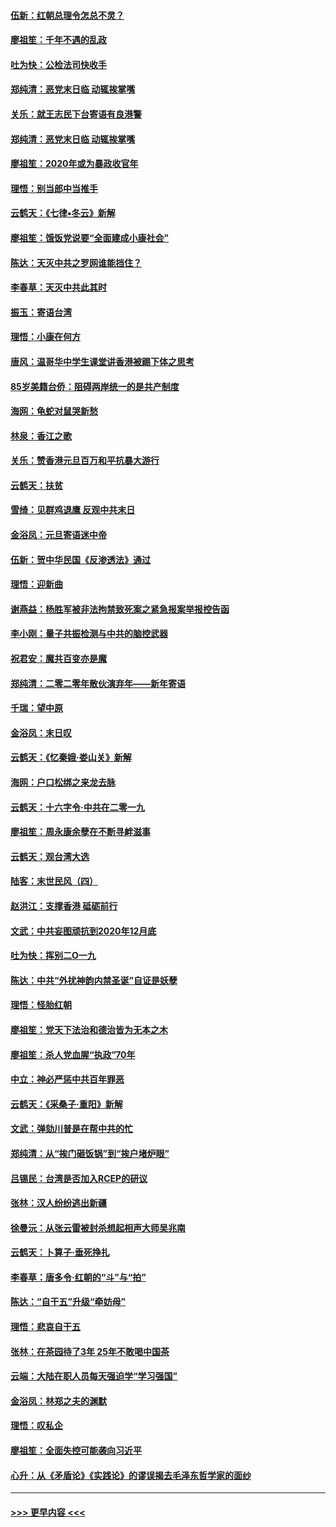 #### [伍新：红朝总理令怎总不灵？](../pages/nsc993/n11770813.md?t=01070144) 
#### [廖祖笙：千年不遇的乱政](../pages/nsc993/n11770373.md?t=01070144) 
#### [吐为快：公检法司快收手](../pages/nsc993/n11770359.md?t=01070144) 
#### [郑纯清：恶党末日临 动辄挨掌嘴](../pages/nsc993/n11769912.md?t=01070144) 
#### [关乐：就王志民下台寄语有良港警](../pages/nsc993/n11769903.md?t=01070144) 
#### [郑纯清：恶党末日临 动辄挨掌嘴](../pages/nsc993/n11769356.md?t=01070144) 
#### [廖祖笙：2020年或为暴政收官年](../pages/nsc993/n11768216.md?t=01070144) 
#### [理悟：别当郎中当推手](../pages/nsc993/n11768243.md?t=01070144) 
#### [云鹤天：《七律▪冬云》新解](../pages/nsc993/n11768204.md?t=01070144) 
#### [廖祖笙：饿饭党说要“全面建成小康社会”](../pages/nsc993/n11767482.md?t=01070144) 
#### [陈达：天灭中共之罗网谁能挡住？](../pages/nsc993/n11767465.md?t=01070144) 
#### [李春草：天灭中共此其时](../pages/nsc993/n11767452.md?t=01070144) 
#### [振玉：寄语台湾](../pages/nsc993/n11767432.md?t=01070144) 
#### [理悟：小康在何方](../pages/nsc993/n11767394.md?t=01070144) 
#### [唐风：温哥华中学生课堂讲香港被踢下体之思考](../pages/nsc993/n11766848.md?t=01070144) 
#### [85岁美籍台侨：阻碍两岸统一的是共产制度](../pages/nsc993/n11765043.md?t=01070144) 
#### [海网：龟蛇对鼠哭新愁](../pages/nsc993/n11764895.md?t=01070144) 
#### [林泉：香江之歌](../pages/nsc993/n11764415.md?t=01070144) 
#### [关乐：赞香港元旦百万和平抗暴大游行](../pages/nsc993/n11764382.md?t=01070144) 
#### [云鹤天：扶贫](../pages/nsc993/n11764245.md?t=01070144) 
#### [雪绮：见群鸡退鹰  反观中共末日](../pages/nsc993/n11762112.md?t=01070144) 
#### [金浴凤：元旦寄语迷中帝](../pages/nsc993/n11761788.md?t=01070144) 
#### [伍新：贺中华民国《反渗透法》通过](../pages/nsc993/n11761994.md?t=01070144) 
#### [理悟：迎新曲](../pages/nsc993/n11761152.md?t=01070144) 
#### [谢燕益：杨胜军被非法拘禁致死案之紧急报案举报控告函](../pages/nsc993/n11756134.md?t=01070144) 
#### [李小刚：量子共振检测与中共的脑控武器](../pages/nsc993/n11754518.md?t=01070144) 
#### [祝君安：魔共百变亦是魔](../pages/nsc993/n11754469.md?t=01070144) 
#### [郑纯清：二零二零年散伙演弃年——新年寄语](../pages/nsc993/n11754195.md?t=01070144) 
#### [千瑞：望中原](../pages/nsc993/n11754159.md?t=01070144) 
#### [金浴凤：末日叹](../pages/nsc993/n11752359.md?t=01070144) 
#### [云鹤天：《忆秦娥‧娄山关》新解](../pages/nsc993/n11752348.md?t=01070144) 
#### [海网：户口松绑之来龙去脉](../pages/nsc993/n11752328.md?t=01070144) 
#### [云鹤天：十六字令‧中共在二零一九](../pages/nsc993/n11752305.md?t=01070144) 
#### [廖祖笙：周永康余孽在不断寻衅滋事](../pages/nsc993/n11751013.md?t=01070144) 
#### [云鹤天：观台湾大选](../pages/nsc993/n11751007.md?t=01070144) 
#### [陆客：末世民风（四）](../pages/nsc993/n11749203.md?t=01070144) 
#### [赵洪江：支撑香港 砥砺前行](../pages/nsc993/n11748482.md?t=01070144) 
#### [文武：中共妄图顽抗到2020年12月底](../pages/nsc993/n11748446.md?t=01070144) 
#### [吐为快：挥别二O一九](../pages/nsc993/n11748411.md?t=01070144) 
#### [陈达：中共“外扰神韵内禁圣诞”自证是妖孽](../pages/nsc993/n11748226.md?t=01070144) 
#### [理悟：怪胎红朝](../pages/nsc993/n11748206.md?t=01070144) 
#### [廖祖笙：党天下法治和德治皆为无本之木](../pages/nsc993/n11748135.md?t=01070144) 
#### [廖祖笙：杀人党血腥“执政”70年](../pages/nsc993/n11745144.md?t=01070144) 
#### [中立：神必严惩中共百年罪恶](../pages/nsc993/n11744970.md?t=01070144) 
#### [云鹤天：《采桑子‧重阳》新解](../pages/nsc993/n11744948.md?t=01070144) 
#### [文武：弹劾川普是在帮中共的忙](../pages/nsc993/n11744758.md?t=01070144) 
#### [郑纯清：从“挨门砸饭锅”到“挨户堵炉眼”](../pages/nsc993/n11744745.md?t=01070144) 
#### [吕锡民：台湾是否加入RCEP的研议](../pages/nsc993/n11744701.md?t=01070144) 
#### [张林：汉人纷纷逃出新疆](../pages/nsc993/n11743530.md?t=01070144) 
#### [徐曼沅：从张云雷被封杀想起相声大师吴兆南](../pages/nsc993/n11741816.md?t=01070144) 
#### [云鹤天：卜算子‧垂死挣扎](../pages/nsc993/n11739956.md?t=01070144) 
#### [李春草：唐多令‧红朝的“斗”与“拍”](../pages/nsc993/n11739830.md?t=01070144) 
#### [陈达：“自干五”升级“牵妨母”](../pages/nsc993/n11739724.md?t=01070144) 
#### [理悟：悲哀自干五](../pages/nsc993/n11739547.md?t=01070144) 
#### [张林：在茶园待了3年 25年不敢喝中国茶](../pages/nsc993/n11739240.md?t=01070144) 
#### [云端：大陆在职人员每天强迫学“学习强国”](../pages/nsc993/n11738735.md?t=01070144) 
#### [金浴凤：林郑之夫的渊默](../pages/nsc993/n11737735.md?t=01070144) 
#### [理悟：叹私企](../pages/nsc993/n11737715.md?t=01070144) 
#### [廖祖笙：全面失控可能袭向习近平](../pages/nsc993/n11737704.md?t=01070144) 
#### [心升：从《矛盾论》《实践论》的谬误揭去毛泽东哲学家的面纱](../pages/nsc993/n11736962.md?t=01070144) 

----
#### [ >>> 更早内容 <<< ](../indexes/nsc993-earlier.md)
